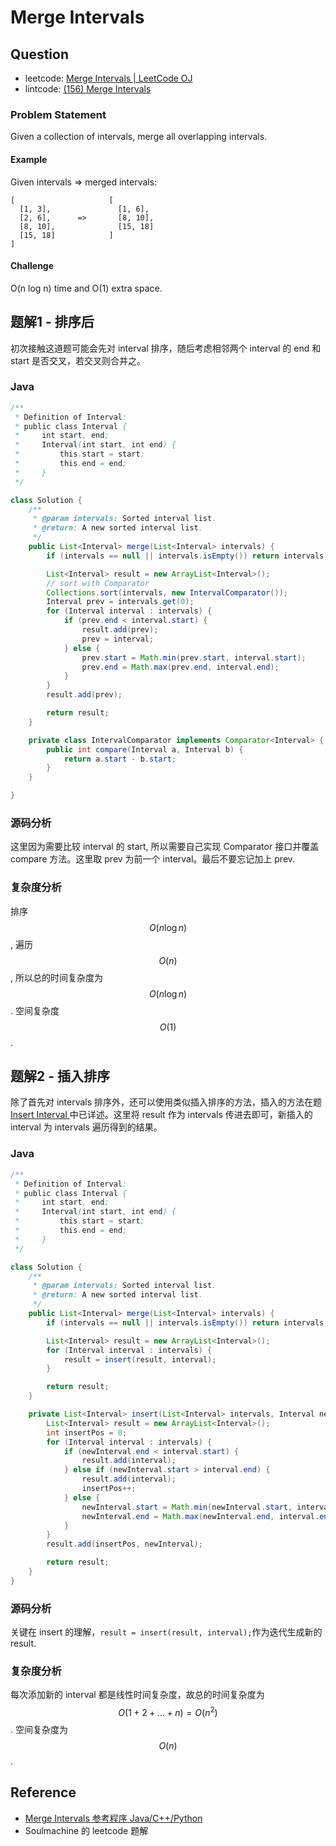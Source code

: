 # Merge Intervals

## Question

- leetcode: [Merge Intervals | LeetCode OJ](https://leetcode.com/problems/merge-intervals/)
- lintcode: [(156) Merge Intervals](http://www.lintcode.com/en/problem/merge-intervals/)

### Problem Statement

Given a collection of intervals, merge all overlapping intervals.

#### Example

Given intervals => merged intervals:

```
[                     [
  [1, 3],               [1, 6],
  [2, 6],      =>       [8, 10],
  [8, 10],              [15, 18]
  [15, 18]            ]
]
```

#### Challenge

O(n log n) time and O(1) extra space.

## 题解1 - 排序后

初次接触这道题可能会先对 interval 排序，随后考虑相邻两个 interval 的 end 和 start 是否交叉，若交叉则合并之。

### Java

```java
/**
 * Definition of Interval:
 * public class Interval {
 *     int start, end;
 *     Interval(int start, int end) {
 *         this.start = start;
 *         this.end = end;
 *     }
 */

class Solution {
    /**
     * @param intervals: Sorted interval list.
     * @return: A new sorted interval list.
     */
    public List<Interval> merge(List<Interval> intervals) {
        if (intervals == null || intervals.isEmpty()) return intervals;

        List<Interval> result = new ArrayList<Interval>();
        // sort with Comparator
        Collections.sort(intervals, new IntervalComparator());
        Interval prev = intervals.get(0);
        for (Interval interval : intervals) {
            if (prev.end < interval.start) {
                result.add(prev);
                prev = interval;
            } else {
                prev.start = Math.min(prev.start, interval.start);
                prev.end = Math.max(prev.end, interval.end);
            }
        }
        result.add(prev);

        return result;
    }

    private class IntervalComparator implements Comparator<Interval> {
        public int compare(Interval a, Interval b) {
            return a.start - b.start;
        }
    }

}
```

### 源码分析

这里因为需要比较 interval 的 start, 所以需要自己实现 Comparator 接口并覆盖 compare 方法。这里取 prev 为前一个 interval。最后不要忘记加上 prev.

### 复杂度分析

排序 $$O(n \log n)$$, 遍历 $$O(n)$$, 所以总的时间复杂度为 $$O(n \log n)$$. 空间复杂度 $$O(1)$$.

## 题解2 - 插入排序

除了首先对 intervals 排序外，还可以使用类似插入排序的方法，插入的方法在题 [Insert Interval ](http://algorithm.yuanbin.me/zh-hans/problem_misc/insert_interval.html) 中已详述。这里将 result 作为 intervals 传进去即可，新插入的 interval 为 intervals 遍历得到的结果。

### Java

```java
/**
 * Definition of Interval:
 * public class Interval {
 *     int start, end;
 *     Interval(int start, int end) {
 *         this.start = start;
 *         this.end = end;
 *     }
 */

class Solution {
    /**
     * @param intervals: Sorted interval list.
     * @return: A new sorted interval list.
     */
    public List<Interval> merge(List<Interval> intervals) {
        if (intervals == null || intervals.isEmpty()) return intervals;

        List<Interval> result = new ArrayList<Interval>();
        for (Interval interval : intervals) {
            result = insert(result, interval);
        }

        return result;
    }

    private List<Interval> insert(List<Interval> intervals, Interval newInterval) {
        List<Interval> result = new ArrayList<Interval>();
        int insertPos = 0;
        for (Interval interval : intervals) {
            if (newInterval.end < interval.start) {
                result.add(interval);
            } else if (newInterval.start > interval.end) {
                result.add(interval);
                insertPos++;
            } else {
                newInterval.start = Math.min(newInterval.start, interval.start);
                newInterval.end = Math.max(newInterval.end, interval.end);
            }
        }
        result.add(insertPos, newInterval);

        return result;
    }
}
```

### 源码分析

关键在 insert 的理解，`result = insert(result, interval);`作为迭代生成新的 result.

### 复杂度分析

每次添加新的 interval 都是线性时间复杂度，故总的时间复杂度为 $$O(1 + 2 + ... + n) = O(n^2)$$. 空间复杂度为 $$O(n)$$.

## Reference

- [Merge Intervals 参考程序 Java/C++/Python](http://www.jiuzhang.com/solutions/merge-intervals/)
- Soulmachine 的 leetcode 题解
